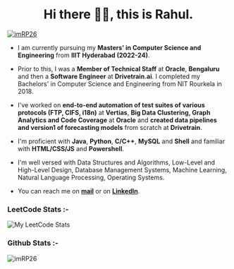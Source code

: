 <h1 align="center">Hi there 👋🏻, this is Rahul.</h1>

<p align="left"> <a href="https://github.com/ryo-ma/github-profile-trophy"><img src="https://github-profile-trophy.vercel.app/?username=imRP26&theme=monokai&column=-1&margin-w=15" alt="imRP26" /></a> </p>

- I am currently pursuing my **Masters' in Computer Science and Engineering** from **IIIT Hyderabad (2022-24)**.

- Prior to this, I was a **Member of Technical Staff** at **Oracle**, **Bengaluru** and then a **Software Engineer** at **Drivetrain.ai**. I completed my Bachelors' in Computer Science and Engineering from NIT Rourkela in 2018.

- I've worked on **end-to-end automation of test suites of various protocols (FTP, CIFS, i18n)** at **Vertias**, **Big Data Clustering, Graph Analytics and Code Coverage** at **Oracle** and **created data pipelines and version1 of forecasting models** from scratch at **Drivetrain**.

- I'm proficient with **Java**, **Python**, **C/C++**, **MySQL** and **Shell** and familiar with **HTML/CSS/JS** and **Powershell**.

- I'm well versed with Data Structures and Algorithms, Low-Level and High-Level Design, Database Management Systems, Machine Learning, Natural Language Processing, Operating Systems.

- You can reach me on **[mail](rahulpadhy.15.09.1996@gmail.com)** or on **[LinkedIn](https://www.linkedin.com/in/rahulpadhy1996/)**.


<h3 align="left">LeetCode Stats :-</h3>

![My LeetCode Stats](https://leetcard.jacoblin.cool/rahulpadhy26?width=1000&height=430&theme=Forest&font=Roboto&ext=contest)

<!---
<h3 align="left">About my GitHub :-</h3>

<p><img align="left" src="https://github-readme-stats.vercel.app/api/top-langs?username=imRP26&show_icons=true&theme=dark&locale=en&layout=compact&card_width=1000" alt="imRP26" /></p>
--->

<!---
<p>&nbsp;<img align="left" src="https://github-readme-stats.vercel.app/api?username=imRP26&show_icons=true&theme=dark&locale=en&layout=compact&card_width=1000" alt="imRP26" /></p> 
--->

<h3 align="left">Github Stats :-</h3>
<p><img align="center" src="https://github-readme-streak-stats.herokuapp.com/?user=imRP26&theme=dark&locale=en&card_width=1000" alt="imRP26" /></p>



<!---
imRP26/imRP26 is a ✨ special ✨ repository because its `README.md` (this file) appears on your GitHub profile.
You can click the Preview link to take a look at your changes.
--->
